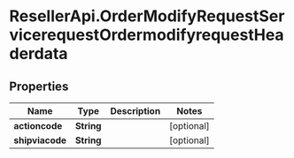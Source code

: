 # ResellerApi.OrderModifyRequestServicerequestOrdermodifyrequestHeaderdata

## Properties

Name | Type | Description | Notes
------------ | ------------- | ------------- | -------------
**actioncode** | **String** |  | [optional] 
**shipviacode** | **String** |  | [optional] 


